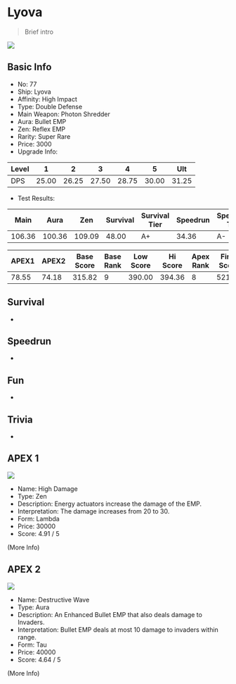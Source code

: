 # Lyova

> Brief intro

<img src="/ships/ship_77.png" style={{zoom:1}}/>

## Basic Info

- No: 77
- Ship: Lyova
- Affinity: High Impact
- Type: Double Defense
- Main Weapon: Photon Shredder
- Aura: Bullet EMP
- Zen: Reflex EMP
- Rarity: Super Rare
- Price: 3000
- Upgrade Info: 

| Level | 1 | 2 | 3 | 4 | 5 | Ult |
|--|--|--|--|--|--|--|
| DPS | 25.00 | 26.25 | 27.50 | 28.75 | 30.00 | 31.25 |

- Test Results: 

| Main | Aura | Zen | Survival | Survival Tier | Speedrun | Speedrun Tier | Fun | Fun Tier |
|--|--|--|--|--|--|--|--|--|
| 106.36 | 100.36 | 109.09 | 48.00 | A+ | 34.36 | A- | 44.73 | A+ |

| APEX1 | APEX2 | Base Score | Base Rank | Low Score | Hi Score | Apex Rank | Final Score | FinalRank |
|--|--|--|--|--|--|--|--|--|
| 78.55 | 74.18 | 315.82 | 9 | 390.00 | 394.36 | 8 | 521.45 | 7 |

## Survival

-

## Speedrun

-

## Fun

-

## Trivia

-

## APEX 1

<img src="/ships/ship_77_apex_1.png" style={{zoom:1}}/>

- Name: High Damage
- Type: Zen
- Description: Energy actuators increase the damage of the EMP.
- Interpretation: The damage increases from 20 to 30.
- Form: Lambda
- Price: 30000
- Score: 4.91 / 5

(More Info)

## APEX 2

<img src="/ships/ship_77_apex_2.png" style={{zoom:1}}/>

- Name: Destructive Wave
- Type: Aura
- Description: An Enhanced Bullet EMP that also deals damage to Invaders.
- Interpretation: Bullet EMP deals at most 10 damage to invaders within range.
- Form: Tau
- Price: 40000
- Score: 4.64 / 5

(More Info)
